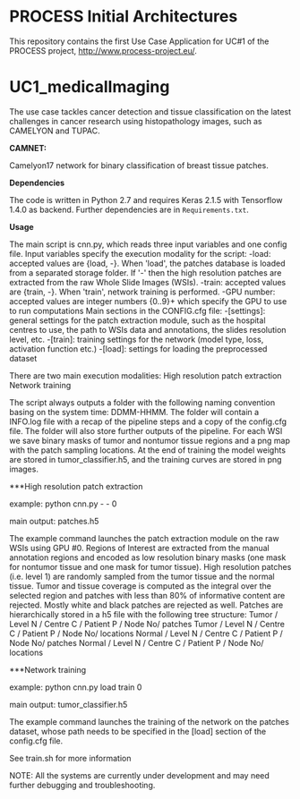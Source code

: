 # PROCESS Initial Architectures

This repository contains the first Use Case Application for UC#1 of the
PROCESS project, http://www.process-project.eu/.

# UC1_medicalImaging

The use case tackles cancer detection and tissue classification on the latest
challenges in cancer research using histopathology images, such as CAMELYON
and TUPAC.

**CAMNET:**

Camelyon17 network for binary classification of breast tissue patches.

**Dependencies**

The code is written in Python 2.7 and requires Keras 2.1.5 with Tensorflow
1.4.0 as backend. Further dependencies are in `Requirements.txt`.

**Usage**

The main script is cnn.py, which reads three input variables and one config file.
Input variables specify the execution modality for the script:
-load: accepted values are {load, -}. When 'load', the patches database is loaded from a separated storage folder. If '-' then the high resolution patches are extracted from the raw Whole Slide Images (WSIs).
-train: accepted values are {train, -}. When 'train', network training is performed.
-GPU number: accepted values are integer numbers {0..9}+ which specify the GPU to use to run computations
Main sections in the CONFIG.cfg file:
-[settings]: general settings for the patch extraction module, such as the hospital centres to use, the path to WSIs data and annotations, the slides resolution level, etc.
-[train]: training settings for the network (model type, loss, activation function etc.)
-[load]: settings for loading the preprocessed dataset

There are two main execution modalities:
<item>High resolution patch extraction</item>
<item>Network training</item>

The script always outputs a folder with the following naming convention basing on the system time: DDMM-HHMM.
The folder will contain a INFO.log file with a recap of the pipeline steps and a copy of the config.cfg file. The folder will also store further outputs of the pipeline.
For each WSI we save binary masks of tumor and nontumor tissue regions and a png map with the patch sampling locations.
At the end of training the model weights are stored in tumor_classifier.h5, and the training curves are stored in png images.

***High resolution patch extraction

example: python cnn.py - - 0

main output: patches.h5

The example command launches the patch extraction module on the raw WSIs using GPU #0.
Regions of Interest are extracted from the manual annotation regions and encoded as low resolution binary masks (one mask for nontumor tissue and one mask for tumor tissue). High resolution patches (i.e. level 1) are randomly sampled from the tumor tissue and the normal tissue.
Tumor and tissue coverage is computed as the integral over the selected region and patches with less than 80% of informative content are rejected. Mostly white and black patches are rejected as well.
Patches are hierarchically stored in a h5 file with the following tree structure:
            Tumor / Level N / Centre C / Patient P / Node No/  patches
            Tumor / Level N / Centre C / Patient P / Node No/ locations
            Normal / Level N / Centre C / Patient P / Node No/ patches
            Normal / Level N / Centre C / Patient P / Node No/ locations

***Network training

example: python cnn.py load train 0

main output: tumor_classifier.h5

The example command launches the training of the network on the patches dataset, whose path needs to be specified in the [load] section of the config.cfg file.

See train.sh for more information


NOTE: All the systems are currently under development and may need further debugging and troubleshooting.
